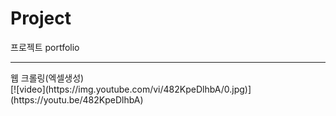 # Project
프로젝트 portfolio
<hr>
웹 크롤링(엑셀생성)<br>
[![video](https://img.youtube.com/vi/482KpeDlhbA/0.jpg)](https://youtu.be/482KpeDlhbA)














